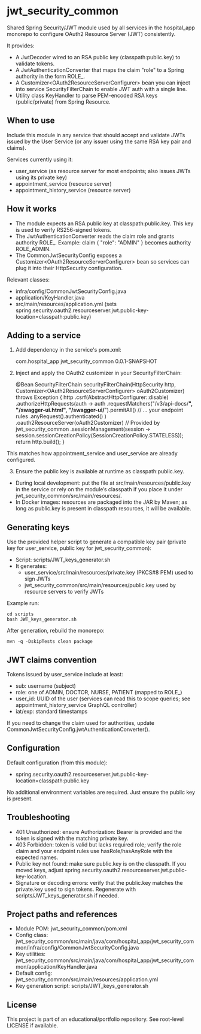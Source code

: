 # jwt_security_common

Shared Spring Security/JWT module used by all services in the hospital_app monorepo to configure OAuth2 Resource Server (JWT) consistently.

It provides:
- A JwtDecoder wired to an RSA public key (classpath:public.key) to validate tokens.
- A JwtAuthenticationConverter that maps the claim "role" to a Spring authority in the form ROLE_<ROLE>.
- A Customizer<OAuth2ResourceServerConfigurer<HttpSecurity>> bean you can inject into service SecurityFilterChain to enable JWT auth with a single line.
- Utility class KeyHandler to parse PEM-encoded RSA keys (public/private) from Spring Resource.


## When to use
Include this module in any service that should accept and validate JWTs issued by the User Service (or any issuer using the same RSA key pair and claims).

Services currently using it:
- user_service (as resource server for most endpoints; also issues JWTs using its private key)
- appointment_service (resource server)
- appointment_history_service (resource server)


## How it works
- The module expects an RSA public key at classpath:public.key. This key is used to verify RS256-signed tokens.
- The JwtAuthenticationConverter reads the claim role and grants authority ROLE_<role>. Example: claim { "role": "ADMIN" } becomes authority ROLE_ADMIN.
- The CommonJwtSecurityConfig exposes a Customizer<OAuth2ResourceServerConfigurer<HttpSecurity>> bean so services can plug it into their HttpSecurity configuration.

Relevant classes:
- infra/config/CommonJwtSecurityConfig.java
- application/KeyHandler.java
- src/main/resources/application.yml (sets spring.security.oauth2.resourceserver.jwt.public-key-location=classpath:public.key)


## Adding to a service
1) Add dependency in the service's pom.xml:

    <dependency>
      <groupId>com.hospital_app</groupId>
      <artifactId>jwt_security_common</artifactId>
      <version>0.0.1-SNAPSHOT</version>
    </dependency>

2) Inject and apply the OAuth2 customizer in your SecurityFilterChain:

    @Bean
    SecurityFilterChain securityFilterChain(HttpSecurity http,
                                            Customizer<OAuth2ResourceServerConfigurer<HttpSecurity>> oAuth2Customizer) throws Exception {
        http
          .csrf(AbstractHttpConfigurer::disable)
          .authorizeHttpRequests(auth -> auth
            .requestMatchers("/v3/api-docs/**", "/swagger-ui.html", "/swagger-ui/**").permitAll()
            // ... your endpoint rules
            .anyRequest().authenticated()
          )
          .oauth2ResourceServer(oAuth2Customizer) // Provided by jwt_security_common
          .sessionManagement(session -> session.sessionCreationPolicy(SessionCreationPolicy.STATELESS));
        return http.build();
    }

This matches how appointment_service and user_service are already configured.

3) Ensure the public key is available at runtime as classpath:public.key.
- During local development: put the file at src/main/resources/public.key in the service or rely on the module’s classpath if you place it under jwt_security_common/src/main/resources/.
- In Docker images: resources are packaged into the JAR by Maven; as long as public.key is present in classpath resources, it will be available.


## Generating keys
Use the provided helper script to generate a compatible key pair (private key for user_service, public key for jwt_security_common):

- Script: scripts/JWT_keys_generator.sh
- It generates:
  - user_service/src/main/resources/private.key (PKCS#8 PEM) used to sign JWTs
  - jwt_security_common/src/main/resources/public.key used by resource servers to verify JWTs

Example run:

    cd scripts
    bash JWT_keys_generator.sh

After generation, rebuild the monorepo:

    mvn -q -DskipTests clean package


## JWT claims convention
Tokens issued by user_service include at least:
- sub: username (subject)
- role: one of ADMIN, DOCTOR, NURSE, PATIENT (mapped to ROLE_<ROLE>)
- user_id: UUID of the user (services can read this to scope queries; see appointment_history_service GraphQL controller)
- iat/exp: standard timestamps

If you need to change the claim used for authorities, update CommonJwtSecurityConfig.jwtAuthenticationConverter().


## Configuration
Default configuration (from this module):
- spring.security.oauth2.resourceserver.jwt.public-key-location=classpath:public.key

No additional environment variables are required. Just ensure the public key is present.


## Troubleshooting
- 401 Unauthorized: ensure Authorization: Bearer <token> is provided and the token is signed with the matching private key.
- 403 Forbidden: token is valid but lacks required role; verify the role claim and your endpoint rules use hasRole/hasAnyRole with the expected names.
- Public key not found: make sure public.key is on the classpath. If you moved keys, adjust spring.security.oauth2.resourceserver.jwt.public-key-location.
- Signature or decoding errors: verify that the public.key matches the private.key used to sign tokens. Regenerate with scripts/JWT_keys_generator.sh if needed.


## Project paths and references
- Module POM: jwt_security_common/pom.xml
- Config class: jwt_security_common/src/main/java/com/hospital_app/jwt_security_common/infra/config/CommonJwtSecurityConfig.java
- Key utilities: jwt_security_common/src/main/java/com/hospital_app/jwt_security_common/application/KeyHandler.java
- Default config: jwt_security_common/src/main/resources/application.yml
- Key generation script: scripts/JWT_keys_generator.sh


## License
This project is part of an educational/portfolio repository. See root-level LICENSE if available.